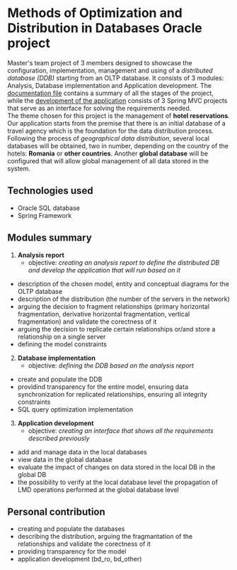 # Methods of Optimization and Distribution in Databases Oracle project
Master's team project of 3 members designed to showcase the configuration, implementation, management and using of a _distributed database (DDB)_ starting from an OLTP database. It consists of 3 modules: Analysis, Database 
implementation and Application development. The [documentation file](https://github.com/AnaOlteanu/MODBD/blob/main/MODBD_documentation.pdf) 
contains a summary of all the stages of the project, while the [development of the application](https://github.com/AnaOlteanu/MODBD/tree/main/front-end_module) consists of 3 Spring MVC projects 
that serve as an interface for solving the requirements needed.  
The theme chosen for this project is the management of **hotel reservations**. Our application starts from the premise that there is an initial database of a travel agency which is the foundation for the data 
distribution process. Following the process of _geographical data distribution_, several local databases will be obtained, two in number, depending on the country of the hotels: **Romania** or **other countries**. 
Another **global database** will be configured that will allow global management of all data stored in the system.
## Technologies used
- Oracle SQL database
- Spring Framework
## Modules summary
1. **Analysis report**
      - objective: _creating an analysis report to define the distributed DB and develop the application that will run based on it_
  - description of the chosen model, entity and conceptual diagrams for the OLTP database
  - description of the distribution (the number of the servers in the network)
  - arguing the decision to fragment relationships (primary horizontal fragmentation, derivative horizontal fragmentation, vertical fragmentation) and validate the corectness of it
  - arguing the decision to replicate certain relationships or/and store a relationship on a single server
  - defining the model constraints
2. **Database implementation**
      - objective: _defining the DDB based on the analysis report_
  - create and populate the DDB 
  - providind transparency for the entire model, ensuring data synchronization for replicated relationships, ensuring all integrity constraints
  - SQL query optimization implementation
3. **Application development**
      - objective: _creating an interface that shows all the requirements described previously_
  - add and manage data in the local databases
  - view data in the global database
  - evaluate the impact of changes on data stored in the local DB in the global DB
  - the possibility to verify at the local database level the propagation of LMD operations performed at the global database level
## Personal contribution
  - creating and populate the databases
  - describing the distribution, arguing the fragmantation of the relationships and validate the corectness of it
  - providing transparency for the model
  - application development (bd_ro, bd_other)








